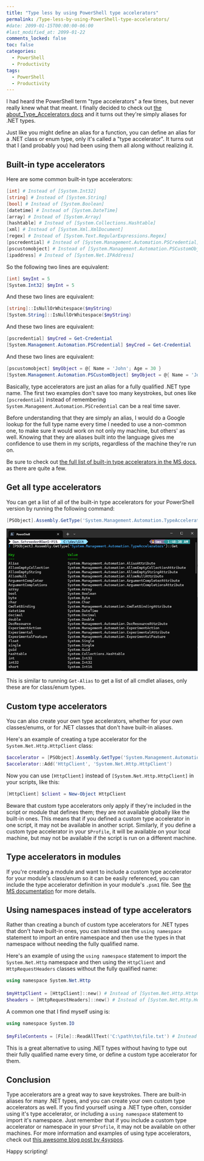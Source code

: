 ```yaml
---
title: "Type less by using PowerShell type accelerators"
permalink: /Type-less-by-using-PowerShell-type-accelerators/
#date: 2099-01-15T00:00:00-06:00
#last_modified_at: 2099-01-22
comments_locked: false
toc: false
categories:
  - PowerShell
  - Productivity
tags:
  - PowerShell
  - Productivity
---
```


I had heard the PowerShell term "type accelerators" a few times, but never really knew what that meant.
I finally decided to check out [the about_Type_Accelerators docs](https://learn.microsoft.com/en-us/powershell/module/microsoft.powershell.core/about/about_type_accelerators) and it turns out they're simply aliases for .NET types.

Just like you might define an alias for a function, you can define an alias for a .NET class or enum type, only it's called a "type accelerator".
It turns out that I (and probably you) had been using them all along without realizing it.

## Built-in type accelerators

Here are some common built-in type accelerators:

```powershell
[int] # Instead of [System.Int32]
[string] # Instead of [System.String]
[bool] # Instead of [System.Boolean]
[datetime] # Instead of [System.DateTime]
[array] # Instead of [System.Array]
[hashtable] # Instead of [System.Collections.Hashtable]
[xml] # Instead of [System.Xml.XmlDocument]
[regex] # Instead of [System.Text.RegularExpressions.Regex]
[pscredential] # Instead of [System.Management.Automation.PSCredential]
[pscustomobject] # Instead of [System.Management.Automation.PSCustomObject]
[ipaddress] # Instead of [System.Net.IPAddress]
```

So the following two lines are equivalent:

```powershell
[int] $myInt = 5
[System.Int32] $myInt = 5
```

And these two lines are equivalent:

```powershell
[string]::IsNullOrWhitespace($myString)
[System.String]::IsNullOrWhitespace($myString)
```

And these two lines are equivalent:

```powershell
[pscredential] $myCred = Get-Credential
[System.Management.Automation.PSCredential] $myCred = Get-Credential
```

And these two lines are equivalent:

```powershell
[pscustomobject] $myObject = @{ Name = 'John'; Age = 30 }
[System.Management.Automation.PSCustomObject] $myObject = @{ Name = 'John'; Age = 30 }
```

Basically, type accelerators are just an alias for a fully qualified .NET type name.
The first two examples don't save too many keystrokes, but ones like `[pscredential]` instead of remembering `System.Management.Automation.PSCredential` can be a real time saver.

Before understanding that they are simply an alias, I would do a Google lookup for the full type name every time I needed to use a non-common one, to make sure it would work on not only my machine, but others' as well.
Knowing that they are aliases built into the language gives me confidence to use them in my scripts, regardless of the machine they're run on.

Be sure to check out [the full list of built-in type accelerators in the MS docs](https://learn.microsoft.com/en-us/powershell/module/microsoft.powershell.core/about/about_type_accelerators), as there are quite a few.

## Get all type accelerators

You can get a list of all of the built-in type accelerators for your PowerShell version by running the following command:

```powershell
[PSObject].Assembly.GetType('System.Management.Automation.TypeAccelerators')::Get
```

![Get all type accelerators](/assets/Posts/2024-10-14-Type-less-by-using-PowerShell-type-accelerators/PowerShell-get-all-type-accelerators.png)

This is similar to running `Get-Alias` to get a list of all cmdlet aliases, only these are for class/enum types.

## Custom type accelerators

You can also create your own type accelerators, whether for your own classes/enums, or for .NET classes that don't have built-in aliases.

Here's an example of creating a type accelerator for the `System.Net.Http.HttpClient` class:

```powershell
$accelerator = [PSObject].Assembly.GetType('System.Management.Automation.TypeAccelerators')
$accelerator::Add('HttpClient', 'System.Net.Http.HttpClient')
```

Now you can use `[HttpClient]` instead of `[System.Net.Http.HttpClient]` in your scripts, like this:

```powershell
[HttpClient] $client = New-Object HttpClient
```

Beware that custom type accelerators only apply if they're included in the script or module that defines them; they are not available globally like the built-in ones.
This means that if you defined a custom type accelerator in one script, it may not be available in another script.
Similarly, if you define a custom type accelerator in your `$Profile`, it will be available on your local machine, but may not be available if the script is run on a different machine.

## Type accelerators in modules

If you're creating a module and want to include a custom type accelerator for your module's class/enum so it can be easily referenced, you can include the type accelerator definition in your module's `.psm1` file.
See [the MS documentation](https://learn.microsoft.com/en-us/powershell/module/microsoft.powershell.core/about/about_classes#exporting-classes-with-type-accelerators) for more details.

## Using namespaces instead of type accelerators

Rather than creating a bunch of custom type accelerators for .NET types that don't have built-in ones, you can instead use the `using namespace` statement to import an entire namespace and then use the types in that namespace without needing the fully qualified name.

Here's an example of using the `using namespace` statement to import the `System.Net.Http` namespace and then using the `HttpClient` and `HttpRequestHeaders` classes without the fully qualified name:

```powershell
using namespace System.Net.Http

$myHttpClient = [HttpClient]::new() # Instead of [System.Net.Http.HttpClient]::new()
$headers = [HttpRequestHeaders]::new() # Instead of [System.Net.Http.Headers.HttpRequestHeaders]::new()
```

A common one that I find myself using is:

```powershell
using namespace System.IO

$myFileContents = [File]::ReadAllText('C:\path\to\file.txt') # Instead of [System.IO.File]::ReadAllText('C:\path\to\file.txt')
```

This is a great alternative to using .NET types without having to type out their fully qualified name every time, or define a custom type accelerator for them.

## Conclusion

Type accelerators are a great way to save keystrokes.
There are built-in aliases for many .NET types, and you can create your own custom type accelerators as well.
If you find yourself using a .NET type often, consider using it's type accelerator, or including a `using namespace` statement to import it's namespace.
Just remember that if you include a custom type accelerator or namespace in your `$Profile`, it may not be available on other machines.
For more information and examples of using type accelerators, check out [this awesome blog post by 4syspos](https://4sysops.com/archives/using-powershell-type-accelerators/).

Happy scripting!
